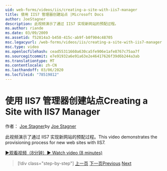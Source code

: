 ```yaml
---
uid: web-forms/videos/iis/creating-a-site-with-iis7-manager
title: 使用 IIS7 管理器创建站点 |Microsoft Docs
author: JoeStagner
description: 此视频演示了通过 IIS7 实现新网站的预配过程。
ms.author: riande
ms.date: 03/09/2009
ms.assetid: f52814a3-b458-415c-ab9f-b0f904c48705
msc.legacyurl: /web-forms/videos/iis/creating-a-site-with-iis7-manager
msc.type: video
ms.openlocfilehash: cead55311660a630ca5fe906e1afe8767c75aa7f
ms.sourcegitcommit: e7e91932a6e91a63e2e46417626f39d6b244a3ab
ms.translationtype: MT
ms.contentlocale: zh-CN
ms.lasthandoff: 03/06/2020
ms.locfileid: "78519812"
---
```

# <a name="creating-a-site-with-iis7-manager"></a><span data-ttu-id="9f16c-103">使用 IIS7 管理器创建站点</span><span class="sxs-lookup"><span data-stu-id="9f16c-103">Creating a Site with IIS7 Manager</span></span>

<span data-ttu-id="9f16c-104">作者： [Joe Stagner](https://github.com/JoeStagner)</span><span class="sxs-lookup"><span data-stu-id="9f16c-104">by [Joe Stagner](https://github.com/JoeStagner)</span></span>

<span data-ttu-id="9f16c-105">此视频演示了通过 IIS7 实现新网站的预配过程。</span><span class="sxs-lookup"><span data-stu-id="9f16c-105">This video demonstrates the provisioning process for new web sites with IIS7.</span></span>

[<span data-ttu-id="9f16c-106">&#9654;观看视频（8分钟）</span><span class="sxs-lookup"><span data-stu-id="9f16c-106">&#9654; Watch video (8 minutes)</span></span>](https://channel9.msdn.com/Blogs/ASP-NET-Site-Videos/creating-a-site-with-iis7-manager)

> [!div class="step-by-step"]
> <span data-ttu-id="9f16c-107">[上一页](troubleshooting-production-aspnet-apps.md)
> [下一页](installing-ftp7.md)</span><span class="sxs-lookup"><span data-stu-id="9f16c-107">[Previous](troubleshooting-production-aspnet-apps.md)
[Next](installing-ftp7.md)</span></span>
